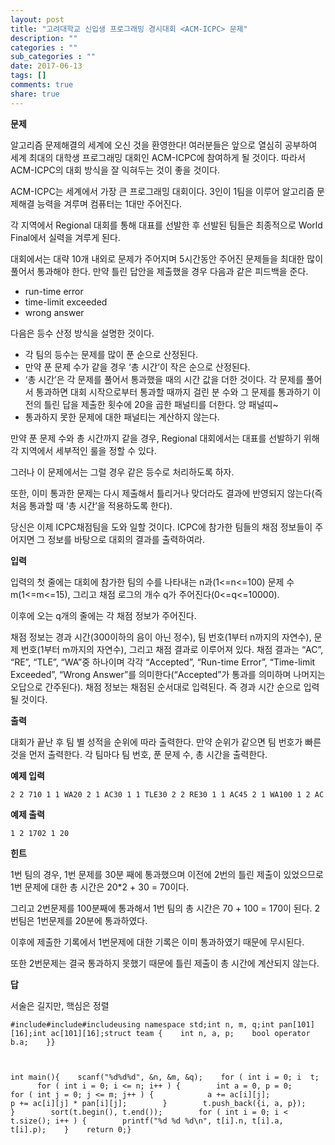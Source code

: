 ```yaml
---
layout: post
title: "고려대학교 신입생 프로그래밍 경시대회 <ACM-ICPC> 문제"
description: ""
categories : ""
sub_categories : ""
date: 2017-06-13
tags: []
comments: true
share: true
---
```


**문제**

  

알고리즘 문제해결의 세계에 오신 것을 환영한다! 여러분들은 앞으로 열심히 공부하여 세계 최대의 대학생 프로그래밍 대회인 ACM-ICPC에
참여하게 될 것이다. 따라서 ACM-ICPC의 대회 방식을 잘 익혀두는 것이 좋을 것이다.

  

ACM-ICPC는 세계에서 가장 큰 프로그래밍 대회이다. 3인이 1팀을 이루어 알고리즘 문제해결 능력을 겨루며 컴퓨터는 1대만 주어진다.

각 지역에서 Regional 대회를 통해 대표를 선발한 후 선발된 팀들은 최종적으로 World Final에서 실력을 겨루게 된다.

대회에서는 대략 10개 내외로 문제가 주어지며 5시간동안 주어진 문제들을 최대한 많이 풀어서 통과해야 한다. 만약 틀린 답안을 제출했을 경우
다음과 같은 피드백을 준다.  
  

  * run-time error
  * time-limit exceeded
  * wrong answer

다음은 등수 산정 방식을 설명한 것이다.

  * 각 팀의 등수는 문제를 많이 푼 순으로 산정된다.
  * 만약 푼 문제 수가 같을 경우 ‘총 시간’이 작은 순으로 산정된다.
  * ‘총 시간’은 각 문제를 풀어서 통과했을 때의 시간 값을 더한 것이다. 각 문제를 풀어서 통과하면 대회 시작으로부터 통과할 때까지 걸린 분 수와 그 문제를 통과하기 이전의 틀린 답을 제출한 횟수에 20을 곱한 패널티를 더한다. 앙 패널띠~ 
  * 통과하지 못한 문제에 대한 패널티는 계산하지 않는다.

  

만약 푼 문제 수와 총 시간까지 같을 경우, Regional 대회에서는 대표를 선발하기 위해 각 지역에서 세부적인 룰을 정할 수 있다.

그러나 이 문제에서는 그럴 경우 같은 등수로 처리하도록 하자.

또한, 이미 통과한 문제는 다시 제출해서 틀리거나 맞더라도 결과에 반영되지 않는다(즉 처음 통과할 때 ‘총 시간’을 적용하도록 한다).

  

당신은 이제 ICPC채점팀을 도와 일할 것이다. ICPC에 참가한 팀들의 채점 정보들이 주어지면 그 정보를 바탕으로 대회의 결과를
출력하여라.

  

  

**입력**

  

입력의 첫 줄에는 대회에 참가한 팀의 수를 나타내는 n과(1<=n<=100) 문제 수 m(1<=m<=15), 그리고 채점 로그의 개수 q가
주어진다(0<=q<=10000).

  

이후에 오는 q개의 줄에는 각 채점 정보가 주어진다.

채점 정보는 경과 시간(300이하의 음이 아닌 정수), 팀 번호(1부터 n까지의 자연수), 문제 번호(1부터 m까지의 자연수), 그리고 채점
결과로 이루어져 있다. 채점 결과는 “AC”, “RE”, “TLE”, “WA”중 하나이며 각각 “Accepted”, “Run-time
Error”, “Time-limit Exceeded”, “Wrong Answer”를 의미한다(“Accepted”가 통과를 의미하며 나머지는
오답으로 간주된다). 채점 정보는 채점된 순서대로 입력된다. 즉 경과 시간 순으로 입력될 것이다.

  

**출력**

  

대회가 끝난 후 팀 별 성적을 순위에 따라 출력한다. 만약 순위가 같으면 팀 번호가 빠른 것을 먼저 출력한다. 각 팀마다 팀 번호, 푼 문제
수, 총 시간을 출력한다.

  

  

**예제 입력**

  

    2 2 710 1 1 WA20 2 1 AC30 1 1 TLE30 2 2 RE30 1 1 AC45 2 1 WA100 1 2 AC

  

**예제 출력**

  

    1 2 1702 1 20

  

  

**힌트**

  

1번 팀의 경우, 1번 문제를 30분 째에 통과했으며 이전에 2번의 틀린 제출이 있었으므로 1번 문제에 대한 총 시간은 20*2 + 30 =
70이다.

그리고 2번문제를 100분째에 통과해서 1번 팀의 총 시간은 70 + 100 = 170이 된다. 2번팀은 1번문제를 20분에 통과하였다.

이후에 제출한 기록에서 1번문제에 대한 기록은 이미 통과하였기 때문에 무시된다.

또한 2번문제는 결국 통과하지 못했기 때문에 틀린 제출이 총 시간에 계산되지 않는다.

  

  

**답**

  

서술은 길지만, 핵심은 정렬

  

    #include#include#includeusing namespace std;int n, m, q;int pan[101][16];int ac[101][16];struct team {    int n, a, p;    bool operator b.a;    }}

  

    int main(){    scanf("%d%d%d", &n, &m, &q);    for ( int i = 0; i  t;        for ( int i = 0; i <= n; i++ ) {        int a = 0, p = 0;        for ( int j = 0; j <= m; j++ ) {            a += ac[i][j];            p += ac[i][j] * pan[i][j];        }        t.push_back({i, a, p});    }        sort(t.begin(), t.end());        for ( int i = 0; i < t.size(); i++ ) {        printf("%d %d %d\n", t[i].n, t[i].a, t[i].p);    }    return 0;}

  

